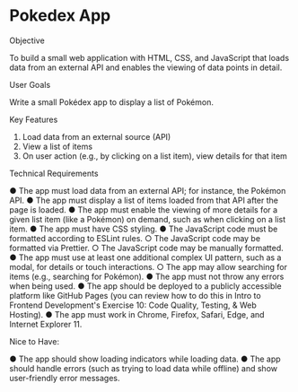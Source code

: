 # Pokedex App

Objective

To build a small web application with HTML, CSS, and JavaScript that loads
data from an external API and enables the viewing of data points in detail.

User Goals

Write a small Pokédex app to
display a list of Pokémon.

Key Features

1. Load data from an external source (API)
1. View a list of items
1. On user action (e.g., by clicking on a list item), view details for that item

Technical Requirements

● The app must load data from an external API; for instance, the Pokémon API.
● The app must display a list of items loaded from that API after the page is loaded.
● The app must enable the viewing of more details for a given list item (like a Pokémon) on
demand, such as when clicking on a list item.
● The app must have CSS styling.
● The JavaScript code must be formatted according to ESLint rules.
○ The JavaScript code may be formatted via Prettier.
○ The JavaScript code may be manually formatted.
● The app must use at least one additional complex UI pattern, such as a modal, for details or
touch interactions.
○ The app may allow searching for items (e.g., searching for Pokémon).
● The app must not throw any errors when being used.
● The app should be deployed to a publicly accessible platform like GitHub Pages (you can
review how to do this in Intro to Frontend Development's Exercise 10: Code Quality, Testing, &
Web Hosting).
● The app must work in Chrome, Firefox, Safari, Edge, and Internet Explorer 11.

Nice to Have:

● The app should show loading indicators while loading data.
● The app should handle errors (such as trying to load data while offline) and show user-friendly
error messages.
